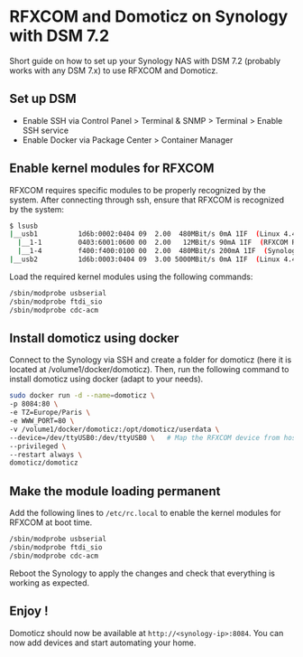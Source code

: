 # RFXCOM and Domoticz on Synology with DSM 7.2

Short guide on how to set up your Synology NAS with DSM 7.2 (probably works with any DSM 7.x) to use RFXCOM and Domoticz.

## Set up DSM

* Enable SSH via Control Panel > Terminal & SNMP > Terminal > Enable SSH service
* Enable Docker via Package Center > Container Manager

## Enable kernel modules for RFXCOM

RFXCOM requires specific modules to be properly recognized by the system. After connecting through ssh, ensure that RFXCOM is recognized by the system:
```bash
$ lsusb
|__usb1          1d6b:0002:0404 09  2.00  480MBit/s 0mA 1IF  (Linux 4.4.302+ xhci-hcd xHCI Host Controller 0000:00:15.0) hub
  |__1-1         0403:6001:0600 00  2.00   12MBit/s 90mA 1IF  (RFXCOM RFXtrx433 A13XQMM)
  |__1-4         f400:f400:0100 00  2.00  480MBit/s 200mA 1IF  (Synology DiskStation 65003A03E4FFE872)
|__usb2          1d6b:0003:0404 09  3.00 5000MBit/s 0mA 1IF  (Linux 4.4.302+ xhci-hcd xHCI Host Controller 0000:00:15.0) hub
```
Load the required kernel modules using the following commands:
```bash
/sbin/modprobe usbserial
/sbin/modprobe ftdi_sio
/sbin/modprobe cdc-acm
```

## Install domoticz using docker
Connect to the Synology via SSH and create a folder for domoticz (here it is located at /volume1/docker/domoticz). Then, run the following command to install domoticz using docker (adapt to your needs).

```bash
sudo docker run -d --name=domoticz \
-p 8084:80 \
-e TZ=Europe/Paris \
-e WWW_PORT=80 \
-v /volume1/docker/domoticz:/opt/domoticz/userdata \
--device=/dev/ttyUSB0:/dev/ttyUSB0 \   # Map the RFXCOM device from host to container
--privileged \
--restart always \
domoticz/domoticz
```

## Make the module loading permanent

Add the following lines to `/etc/rc.local` to enable the kernel modules for RFXCOM at boot time.
```bash
/sbin/modprobe usbserial
/sbin/modprobe ftdi_sio
/sbin/modprobe cdc-acm
```
Reboot the Synology to apply the changes and check that everything is working as expected.


## Enjoy !

Domoticz should now be available at `http://<synology-ip>:8084`. You can now add devices and start automating your home.